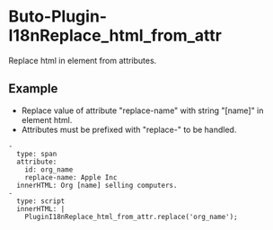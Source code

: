 # Buto-Plugin-I18nReplace_html_from_attr
Replace html in element from attributes.

## Example
- Replace value of attribute "replace-name" with string "[name]" in element html.
- Attributes must be prefixed with "replace-" to be handled.

```
-
  type: span
  attribute:
    id: org_name
    replace-name: Apple Inc
  innerHTML: Org [name] selling computers.
-
  type: script
  innerHTML: |
    PluginI18nReplace_html_from_attr.replace('org_name');
```
